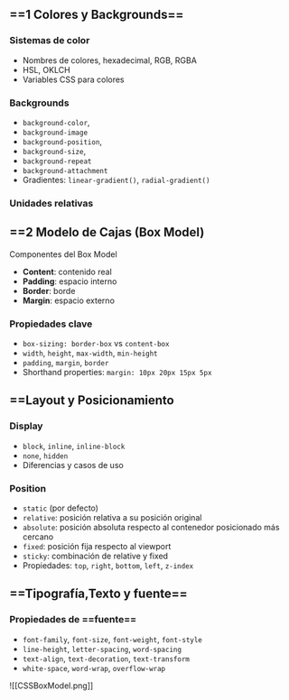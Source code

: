 
## ==1 Colores y Backgrounds==

### Sistemas de color
- Nombres de colores, hexadecimal, RGB, RGBA
- HSL, OKLCH
- Variables CSS para colores

### Backgrounds
- `background-color`, 
- `background-image`
- `background-position`, 
- `background-size`, 
- `background-repeat`
- `background-attachment`
- Gradientes: `linear-gradient()`, `radial-gradient()`

### Unidades relativas
## ==2 Modelo de Cajas (Box Model)

Componentes del Box Model
- **Content**: contenido real
- **Padding**: espacio interno
- **Border**: borde
- **Margin**: espacio externo

### Propiedades clave

- `box-sizing: border-box` vs `content-box`
- `width`, `height`, `max-width`, `min-height`
- `padding`, `margin`, `border`
- Shorthand properties: `margin: 10px 20px 15px 5px`

## ==Layout y Posicionamiento

### Display

- `block`, `inline`, `inline-block`
- `none`, `hidden`
- Diferencias y casos de uso

### Position

- `static` (por defecto)
- `relative`: posición relativa a su posición original
- `absolute`: posición absoluta respecto al contenedor posicionado más cercano
- `fixed`: posición fija respecto al viewport
- `sticky`: combinación de relative y fixed
- Propiedades: `top`, `right`, `bottom`, `left`, `z-index`
## ==Tipografía,Texto y fuente==

### Propiedades de ==fuente==

- `font-family`, `font-size`, `font-weight`, `font-style`
- `line-height`, `letter-spacing`, `word-spacing`
- `text-align`, `text-decoration`, `text-transform`
- `white-space`, `word-wrap`, `overflow-wrap`


![[CSSBoxModel.png]]

